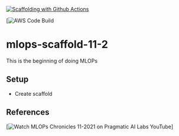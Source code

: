 [![Scaffolding with Github Actions](https://github.com/noahgift/mlops-scaffold-11-2/actions/workflows/main.yml/badge.svg)](https://github.com/noahgift/mlops-scaffold-11-2/actions/workflows/main.yml)

[![AWS Code Build](https://codebuild.us-east-1.amazonaws.com/badges?uuid=eyJlbmNyeXB0ZWREYXRhIjoiSzB6aGRDdFdVUFJrbE93cDJrNnAvNWZSSGNVL3VtRWs3c0pRYU5JSndPcFRCUlVIQ0VZV29KZVprdkcrWlV5Q2JjbEVvQmUvWUhPL2VXYUwzOGdnVGFrPSIsIml2UGFyYW1ldGVyU3BlYyI6ImZMMDlhaUdxRjRJQ1JxU1UiLCJtYXRlcmlhbFNldFNlcmlhbCI6MX0%3D&branch=main)


# mlops-scaffold-11-2
This is the beginning of doing MLOPs

## Setup 

* Create scaffold


## References

[![Watch MLOPs Chronicles 11-2021 on Pragmatic AI Labs YouTube](https://img.youtube.com/vi/bzVNoT65EWk/0.jpg)]
